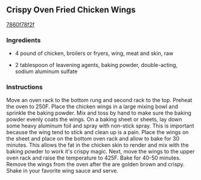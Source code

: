 ## Crispy Oven Fried Chicken Wings

[7860f78f2f](https://cookpad.com/us/recipes/361897-crispy-oven-fried-chicken-wings)

### Ingredients

 - 4 pound of chicken, broilers or fryers, wing, meat and skin, raw

 - 2 tablespoon of leavening agents, baking powder, double-acting, sodium aluminum sulfate

### Instructions

Move an oven rack to the bottom rung and second rack to the top. Preheat the oven to 250F. Place the chicken wings in a large mixing bowl and sprinkle the baking powder. Mix and toss by hand to make sure the baking powder evenly coats the wings. On a baking sheet or sheets, lay down some heavy aluminum foil and spray with non-stick spray. This is important because the wing tend to stick and clean up is a pain. Place the wings on the sheet and place on the bottom oven rack and allow to bake for 30 minutes. This allows the fat in the chicken skin to render and mix with the baking powder to work it's crispy magic. Next, move the wings to the upper oven rack and raise the temperature to 425F. Bake for 40-50 minutes. Remove the wings from the oven after the are golden brown and crispy. Shake in your favorite wing sauce and serve.